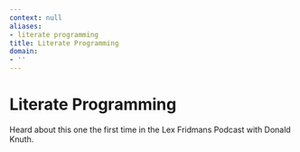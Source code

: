 ```yaml
---
context: null
aliases:
- literate programming
title: Literate Programming
domain:
- ''
---
```


# Literate Programming

Heard about this one the first time in the Lex Fridmans Podcast with Donald Knuth.
